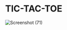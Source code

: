 # TIC-TAC-TOE
![Screenshot (71)](https://github.com/user-attachments/assets/ad1ea5fc-c58d-4c46-b462-8b6983d009f5)

